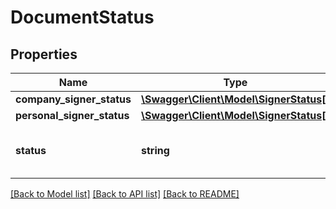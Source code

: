 # DocumentStatus

## Properties
Name | Type | Description | Notes
------------ | ------------- | ------------- | -------------
**company_signer_status** | [**\Swagger\Client\Model\SignerStatus[]**](SignerStatus.md) |  | [optional] 
**personal_signer_status** | [**\Swagger\Client\Model\SignerStatus[]**](SignerStatus.md) |  | [optional] 
**status** | **string** | Document status (  signing, signed) | [optional] 

[[Back to Model list]](../README.md#documentation-for-models) [[Back to API list]](../README.md#documentation-for-api-endpoints) [[Back to README]](../README.md)


